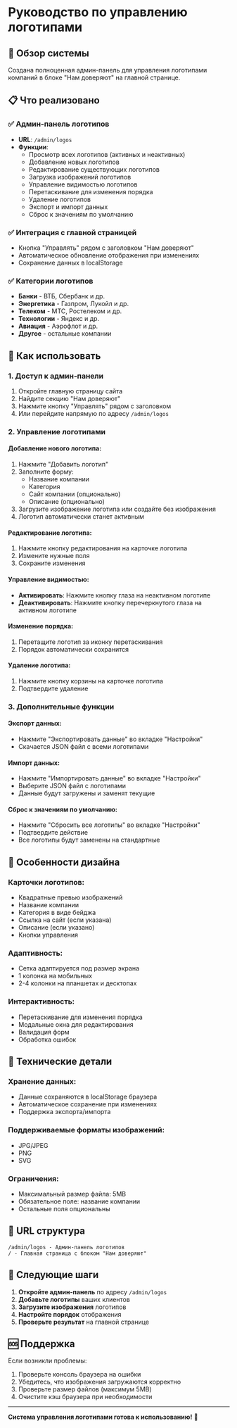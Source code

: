# Руководство по управлению логотипами

## 🎯 Обзор системы

Создана полноценная админ-панель для управления логотипами компаний в блоке "Нам доверяют" на главной странице.

## 📋 Что реализовано

### ✅ Админ-панель логотипов
- **URL**: `/admin/logos`
- **Функции**:
  - Просмотр всех логотипов (активных и неактивных)
  - Добавление новых логотипов
  - Редактирование существующих логотипов
  - Загрузка изображений логотипов
  - Управление видимостью логотипов
  - Перетаскивание для изменения порядка
  - Удаление логотипов
  - Экспорт и импорт данных
  - Сброс к значениям по умолчанию

### ✅ Интеграция с главной страницей
- Кнопка "Управлять" рядом с заголовком "Нам доверяют"
- Автоматическое обновление отображения при изменениях
- Сохранение данных в localStorage

### ✅ Категории логотипов
- **Банки** - ВТБ, Сбербанк и др.
- **Энергетика** - Газпром, Лукойл и др.
- **Телеком** - МТС, Ростелеком и др.
- **Технологии** - Яндекс и др.
- **Авиация** - Аэрофлот и др.
- **Другое** - остальные компании

## 🚀 Как использовать

### 1. Доступ к админ-панели
1. Откройте главную страницу сайта
2. Найдите секцию "Нам доверяют"
3. Нажмите кнопку "Управлять" рядом с заголовком
4. Или перейдите напрямую по адресу `/admin/logos`

### 2. Управление логотипами

#### Добавление нового логотипа:
1. Нажмите "Добавить логотип"
2. Заполните форму:
   - Название компании
   - Категория
   - Сайт компании (опционально)
   - Описание (опционально)
3. Загрузите изображение логотипа или создайте без изображения
4. Логотип автоматически станет активным

#### Редактирование логотипа:
1. Нажмите кнопку редактирования на карточке логотипа
2. Измените нужные поля
3. Сохраните изменения

#### Управление видимостью:
- **Активировать**: Нажмите кнопку глаза на неактивном логотипе
- **Деактивировать**: Нажмите кнопку перечеркнутого глаза на активном логотипе

#### Изменение порядка:
1. Перетащите логотип за иконку перетаскивания
2. Порядок автоматически сохранится

#### Удаление логотипа:
1. Нажмите кнопку корзины на карточке логотипа
2. Подтвердите удаление

### 3. Дополнительные функции

#### Экспорт данных:
- Нажмите "Экспортировать данные" во вкладке "Настройки"
- Скачается JSON файл с всеми логотипами

#### Импорт данных:
- Нажмите "Импортировать данные" во вкладке "Настройки"
- Выберите JSON файл с логотипами
- Данные будут загружены и заменят текущие

#### Сброс к значениям по умолчанию:
- Нажмите "Сбросить все логотипы" во вкладке "Настройки"
- Подтвердите действие
- Все логотипы будут заменены на стандартные

## 🎨 Особенности дизайна

### Карточки логотипов:
- Квадратные превью изображений
- Название компании
- Категория в виде бейджа
- Ссылка на сайт (если указана)
- Описание (если указано)
- Кнопки управления

### Адаптивность:
- Сетка адаптируется под размер экрана
- 1 колонка на мобильных
- 2-4 колонки на планшетах и десктопах

### Интерактивность:
- Перетаскивание для изменения порядка
- Модальные окна для редактирования
- Валидация форм
- Обработка ошибок

## 🔧 Технические детали

### Хранение данных:
- Данные сохраняются в localStorage браузера
- Автоматическое сохранение при изменениях
- Поддержка экспорта/импорта

### Поддерживаемые форматы изображений:
- JPG/JPEG
- PNG
- SVG

### Ограничения:
- Максимальный размер файла: 5MB
- Обязательное поле: название компании
- Остальные поля опциональны

## 📱 URL структура

```
/admin/logos - Админ-панель логотипов
/ - Главная страница с блоком "Нам доверяют"
```

## 🎯 Следующие шаги

1. **Откройте админ-панель** по адресу `/admin/logos`
2. **Добавьте логотипы** ваших клиентов
3. **Загрузите изображения** логотипов
4. **Настройте порядок** отображения
5. **Проверьте результат** на главной странице

## 🆘 Поддержка

Если возникли проблемы:
1. Проверьте консоль браузера на ошибки
2. Убедитесь, что изображения загружаются корректно
3. Проверьте размер файлов (максимум 5MB)
4. Очистите кэш браузера при необходимости

---

**Система управления логотипами готова к использованию!** 🎉
